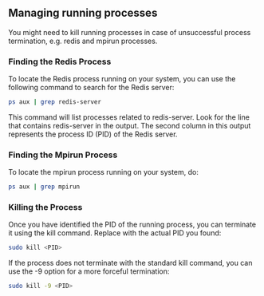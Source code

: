 ## Managing running processes

You might need to kill running processes in case of unsuccessful process termination, e.g. redis and mpirun processes. 

### Finding the Redis Process

To locate the Redis process running on your system, you can use the following command to search for the Redis server:

```sh
ps aux | grep redis-server
```

This command will list processes related to redis-server. Look for the line that contains redis-server in the output. The second column in this output represents the process ID (PID) of the Redis server.

### Finding the Mpirun Process

To locate the mpirun process running on your system, do:
```sh
ps aux | grep mpirun
```

### Killing the Process

Once you have identified the PID of the running process, you can terminate it using the kill command. Replace <PID> with the actual PID you found:

```sh
sudo kill <PID>
```

If the process does not terminate with the standard kill command, you can use the -9 option for a more forceful termination:

```sh
sudo kill -9 <PID>
```